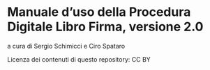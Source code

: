 # Manuale d’uso della Procedura Digitale Libro Firma, versione 2.0

a cura di Sergio Schimicci e Ciro Spataro

Licenza dei contenuti di questo repository: CC BY



